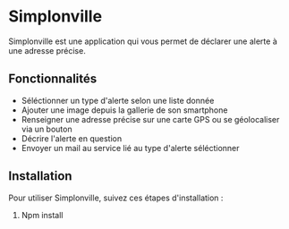 # Simplonville

Simplonville est une application qui vous permet de déclarer une alerte à une adresse précise.

## Fonctionnalités

- Séléctionner un type d'alerte selon une liste donnée
- Ajouter une image depuis la gallerie de son smartphone
- Renseigner une adresse précise sur une carte GPS ou se géolocaliser via un bouton
- Décrire l'alerte en question
- Envoyer un mail au service lié au type d'alerte séléctionner

## Installation

Pour utiliser Simplonville, suivez ces étapes d'installation :

1. Npm install
